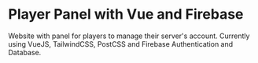 # Player Panel with Vue and Firebase

Website with panel for players to manage their server's account. Currently using VueJS, TailwindCSS, PostCSS and Firebase Authentication and Database.

